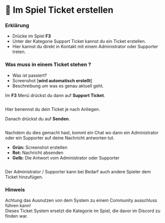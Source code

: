 # 🎫 Im Spiel Ticket erstellen

### Erklärung <a href="#0-toc-title" id="0-toc-title"></a>

* Drücke im Spiel **F3**
* Unter der Kategorie Support Ticket kannst du ein Ticket erstellen.
* Hier kannst du direkt in Kontakt mit einem Administrator oder Supporter treten.


### Was muss in einem Ticket stehen ? <a href="#1-toc-title" id="1-toc-title"></a>

* Was ist passiert?
* Screenshot [**wird automatisch erstellt**]
* Beschreibung um was es genau aktuell geht.

Im **F3** Menü drückst du dann auf **Support Ticket**.

<figure><img src="https://cdn.discordapp.com/attachments/1078454544247308368/1172282476048162946/support_ticket.png?ex=655fc022&is=654d4b22&hm=db9576711babfda03cab5e0dfb5ef3f0cc6a1af208096765fb4434a633641285&" alt=""><figcaption></figcaption></figure>

Hier benennst du dein Ticket je nach Anliegen.

Danach drückst du auf **Senden**.

<figure><img src="https://cdn.discordapp.com/attachments/1078454544247308368/1172283341173686374/support_ticket2.png?ex=655fc0f0&is=654d4bf0&hm=78d7be302e53b8414823a31cd1f4d2a8da05e677ec8a8a7a0b760e7be8d01cc7&" alt=""><figcaption></figcaption></figure>

Nachdem du dies gemacht hast, kommt ein Chat wo dann ein Administrator oder ein Supporter auf deine Nachricht antworten tut.

* **Grün:** Screenshot erstellen
* **Rot:** Nachricht absenden
* **Gelb:** Die Antwort vom Administrator oder Supporter


<figure><img src="https://cdn.discordapp.com/attachments/1078454544247308368/1172285345870647366/Support_Ticket3.png?ex=655fc2ce&is=654d4dce&hm=c9265d45b4c6cf40e6d6a7f573b04ae1e88cf11c1f1dc2736d39fcfd68efc95b&" alt=""><figcaption></figcaption></figure>

Der Administrator / Supporter kann bei Bedarf auch andere Spieler dem Ticket hinzufügen.

### Hinweis <a href="#2-toc-title" id="2-toc-title"></a>

Achtung das Ausnutzen von dem System zu einem Community ausschluss führen kann!\
Dieses Ticket System ersetzt die Kategorie im Spiel, die davor im Discord zu finden war.